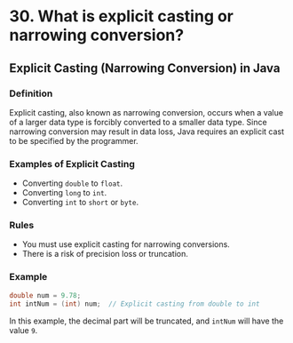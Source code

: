 # 30. What is explicit casting or narrowing conversion?


## Explicit Casting (Narrowing Conversion) in Java

### Definition
Explicit casting, also known as narrowing conversion, occurs when a value of a larger data type is forcibly converted to a smaller data type. Since narrowing conversion may result in data loss, Java requires an explicit cast to be specified by the programmer.

### Examples of Explicit Casting
- Converting `double` to `float`.
- Converting `long` to `int`.
- Converting `int` to `short` or `byte`.

### Rules
- You must use explicit casting for narrowing conversions.
- There is a risk of precision loss or truncation.

### Example

```java
double num = 9.78;
int intNum = (int) num;  // Explicit casting from double to int
```

In this example, the decimal part will be truncated, and `intNum` will have the value `9`.






